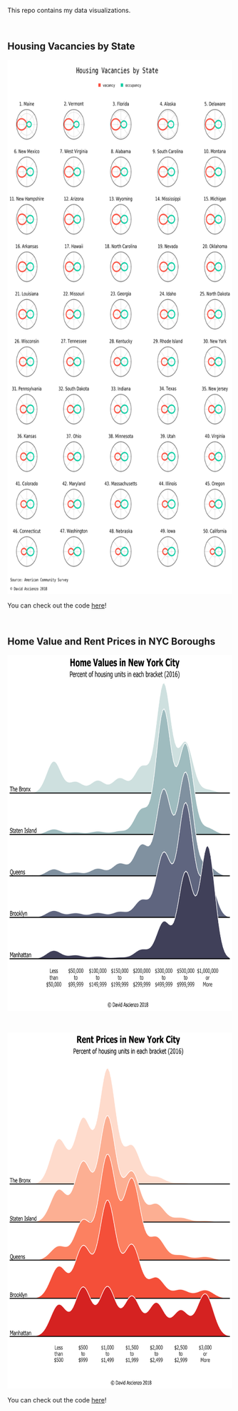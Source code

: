 This repo contains my data visualizations.

<br>

## Housing Vacancies by State

<p align="center"><img width="800" height="1200" src="us-census-housing/img/Housing_Vacancies_by_State.png"></p>

You can check out the code [here](us-census-housing/Housing_Vacancy_Polarplots.ipynb)!

<br>

## Home Value and Rent Prices in NYC Boroughs

<p align="center"><img width="650" height="800" src="us-census-housing/img/Home_Values_in_New_York_City.png"></p>

<br>

<p align="center"><img width="650" height="800" src="us-census-housing/img/Rent_Prices_in_New_York_City.png"></p>

You can check out the code [here](us-census-housing/NYC_Housing_Joyplots.ipynb)!